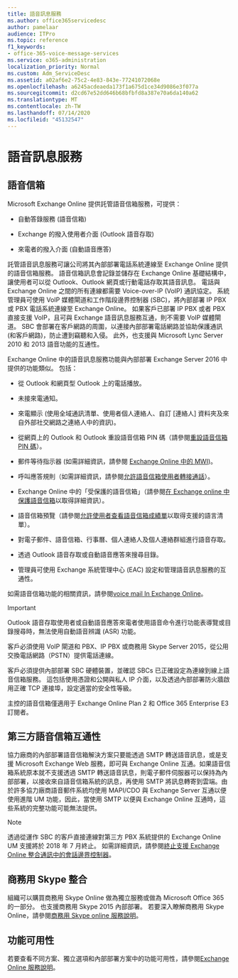 ```yaml
---
title: 語音訊息服務
ms.author: office365servicedesc
author: pamelaar
audience: ITPro
ms.topic: reference
f1_keywords:
- office-365-voice-message-services
ms.service: o365-administration
localization_priority: Normal
ms.custom: Adm_ServiceDesc
ms.assetid: a02af6e2-75c2-4e83-843e-77241072068e
ms.openlocfilehash: a6245acdeaeda173f1a675d1ce34d9086e3f077a
ms.sourcegitcommit: d2cd67e52dd646b68bfbfd8a387e70a6da140a62
ms.translationtype: MT
ms.contentlocale: zh-TW
ms.lasthandoff: 07/14/2020
ms.locfileid: "45132547"
---
```

# <a name="voice-message-services"></a>語音訊息服務

## <a name="voice-mail"></a>語音信箱

Microsoft Exchange Online 提供託管語音信箱服務，可提供：
  
- 自動答錄服務 (語音信箱)
    
- Exchange 的撥入使用者介面 (Outlook 語音存取)
    
- 來電者的撥入介面 (自動語音應答)
    
託管語音訊息服務可讓公司將其內部部署電話系統連線至 Exchange Online 提供的語音信箱服務。 語音信箱訊息會記錄並儲存在 Exchange Online 基礎結構中，讓使用者可以從 Outlook、Outlook 網頁或行動電話存取其語音訊息。 電話與 Exchange Online 之間的所有連線都需要 Voice-over-IP (VoIP) 通訊協定。 系統管理員可使用 VoIP 媒體閘道和工作階段邊界控制器 (SBC)，將內部部署 IP PBX 或 PBX 電話系統連線至 Exchange Online。 如果客戶已部署 IP PBX 或者 PBX 直接支援 VoIP，且可與 Exchange 語音訊息服務互通，則不需要 VoIP 媒體閘道。 SBC 會部署在客戶網路的周圍，以連接內部部署電話網路並協助保護通訊 (和客戶網路)，防止遭到竊聽和入侵。 此外，也支援與 Microsoft Lync Server 2010 和 2013 語音功能的互通性。
  
Exchange Online 中的語音訊息服務功能與內部部署 Exchange Server 2016 中提供的功能類似。 包括：
  
- 從 Outlook 和網頁型 Outlook 上的電話播放。
    
- 未接來電通知。
    
- 來電顯示 (使用全域通訊清單、使用者個人連絡人、自訂 [連絡人] 資料夾及來自外部社交網路之連絡人中的資訊)。
    
- 從網頁上的 Outlook 和 Outlook 重設語音信箱 PIN 碼（請參閱[重設語音信箱 PIN 碼](https://go.microsoft.com/fwlink/p/?LinkId=286328)）。
    
- 郵件等待指示器 (如需詳細資訊，請參閱 [Exchange Online 中的 MWI](https://go.microsoft.com/fwlink/p/?LinkId=271794))。 
    
- 呼叫應答規則（如需詳細資訊，請參閱[允許語音信箱使用者轉接通話](https://go.microsoft.com/fwlink/p/?LinkId=271795)）。
    
- Exchange Online 中的「受保護的語音信箱」（請參閱[在 Exchange online 中保護語音信箱](https://go.microsoft.com/fwlink/p/?LinkId=271796)以取得詳細資訊）。
    
- 語音信箱預覽（請參閱[允許使用者查看語音信箱成績單](https://go.microsoft.com/fwlink/p/?LinkId=271797)以取得支援的語言清單）。
    
- 對電子郵件、語音信箱、行事曆、個人連絡人及個人連絡群組進行語音存取。
    
- 透過 Outlook 語音存取或自動語音應答來搜尋目錄。
    
- 管理員可使用 Exchange 系統管理中心 (EAC) 設定和管理語音訊息服務的互通性。
    
如需語音信箱功能的相關資訊，請參閱[voice mail In Exchange Online](https://go.microsoft.com/fwlink/p/?LinkId=271798)。
  
> [!IMPORTANT]
> Outlook 語音存取使用者或自動語音應答來電者使用語音命令進行功能表導覽或目錄搜尋時，無法使用自動語音辨識 (ASR) 功能。 
>
> 客戶必須使用 VoIP 閘道和 PBX、IP PBX 或商務用 Skype Server 2015，從公用交換電話網路（PSTN）提供電話連線。 
>
> 客戶必須提供內部部署 SBC 硬體裝置，並確認 SBCs 已正確設定為連線到線上語音信箱服務。 這包括使用憑證和公開與私人 IP 介面，以及透過內部部署防火牆啟用正確 TCP 連接埠，設定適當的安全性等級。 
>
> 主控的語音信箱僅適用于 Exchange Online Plan 2 和 Office 365 Enterprise E3 訂閱者。 
  
## <a name="third-party-voice-mail-interoperability"></a>第三方語音信箱互通性

協力廠商的內部部署語音信箱解決方案只要能透過 SMTP 轉送語音訊息，或是支援 Microsoft Exchange Web 服務，即可與 Exchange Online 互通。如果語音信箱系統原本就不支援透過 SMTP 轉送語音訊息，則電子郵件伺服器可以保持為內部部署，以接收來自語音信箱系統的訊息，再使用 SMTP 將訊息轉寄到雲端。由於許多協力廠商語音郵件系統均使用 MAPI/CDO 與 Exchange Server 互通以便使用進階 UM 功能，因此，當使用 SMTP 以便與 Exchange Online 互通時，這些系統的完整功能可能無法提供。
  
> [!NOTE]
> 透過從運作 SBC 的客戶直接連線對第三方 PBX 系統提供的 Exchange Online UM 支援將於 2018 年 7 月終止。 如需詳細資訊，請參閱[終止支援 Exchange Online 整合通訊中的會話邊界控制器](https://techcommunity.microsoft.com/t5/Exchange-Team-Blog/Discontinuation-of-support-for-Session-Border-Controllers-in/ba-p/607117)。 
  
## <a name="skype-for-business-integration"></a>商務用 Skype 整合

組織可以購買商務用 Skype Online 做為獨立服務或做為 Microsoft Office 365 的一部分。 也支援商務用 Skype 2015 內部部署。 若要深入瞭解商務用 Skype Online，請參閱[商務用 Skype online 服務說明](../skype-for-business-online-service-description/skype-for-business-online-service-description.md)。
  
## <a name="feature-availability"></a>功能可用性

若要查看不同方案、獨立選項和內部部署方案中的功能可用性，請參閱[Exchange Online 服務說明](exchange-online-service-description.md)。
  

